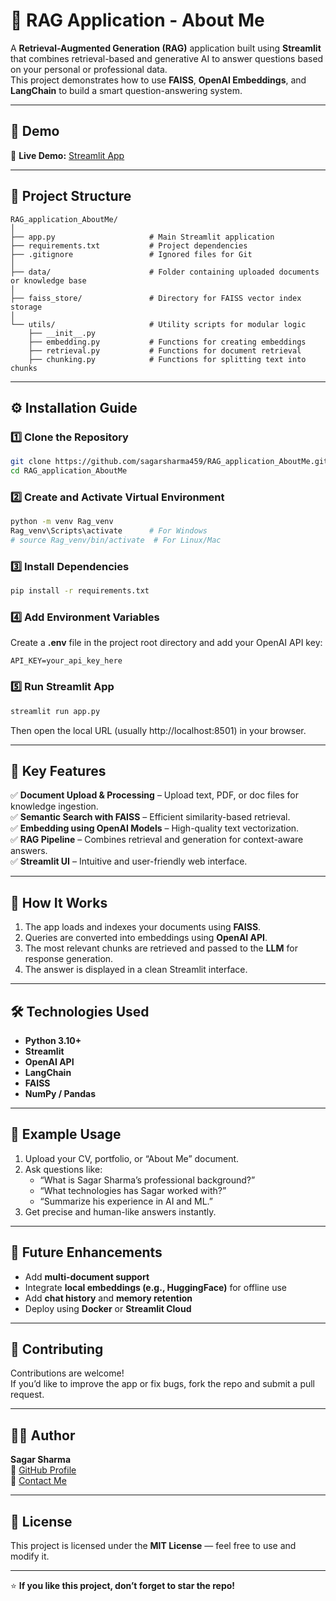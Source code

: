 # 🧠 RAG Application - About Me

A **Retrieval-Augmented Generation (RAG)** application built using **Streamlit** that combines retrieval-based and generative AI to answer questions based on your personal or professional data.  
This project demonstrates how to use **FAISS**, **OpenAI Embeddings**, and **LangChain** to build a smart question-answering system.

---

## 🚀 Demo
🔗 **Live Demo:** [Streamlit App](https://sagarsharmaragpplication.streamlit.app/)  


---

## 📂 Project Structure

```
RAG_application_AboutMe/
│
├── app.py                     # Main Streamlit application
├── requirements.txt           # Project dependencies
├── .gitignore                 # Ignored files for Git
│
├── data/                      # Folder containing uploaded documents or knowledge base
│
├── faiss_store/               # Directory for FAISS vector index storage
│
└── utils/                     # Utility scripts for modular logic
    ├── __init__.py
    ├── embedding.py           # Functions for creating embeddings
    ├── retrieval.py           # Functions for document retrieval
    ├── chunking.py            # Functions for splitting text into chunks
```

---

## ⚙️ Installation Guide

### 1️⃣ Clone the Repository
```bash
git clone https://github.com/sagarsharma459/RAG_application_AboutMe.git
cd RAG_application_AboutMe
```

### 2️⃣ Create and Activate Virtual Environment
```bash
python -m venv Rag_venv
Rag_venv\Scripts\activate      # For Windows
# source Rag_venv/bin/activate  # For Linux/Mac
```

### 3️⃣ Install Dependencies
```bash
pip install -r requirements.txt
```

### 4️⃣ Add Environment Variables
Create a **.env** file in the project root directory and add your OpenAI API key:
```
API_KEY=your_api_key_here
```

### 5️⃣ Run Streamlit App
```bash
streamlit run app.py
```

Then open the local URL (usually http://localhost:8501) in your browser.

---

## 🧩 Key Features

✅ **Document Upload & Processing** – Upload text, PDF, or doc files for knowledge ingestion.  
✅ **Semantic Search with FAISS** – Efficient similarity-based retrieval.  
✅ **Embedding using OpenAI Models** – High-quality text vectorization.  
✅ **RAG Pipeline** – Combines retrieval and generation for context-aware answers.  
✅ **Streamlit UI** – Intuitive and user-friendly web interface.

---

## 🧠 How It Works

1. The app loads and indexes your documents using **FAISS**.  
2. Queries are converted into embeddings using **OpenAI API**.  
3. The most relevant chunks are retrieved and passed to the **LLM** for response generation.  
4. The answer is displayed in a clean Streamlit interface.

---

## 🛠️ Technologies Used

- **Python 3.10+**
- **Streamlit**
- **OpenAI API**
- **LangChain**
- **FAISS**
- **NumPy / Pandas**

---

## 🤖 Example Usage

1. Upload your CV, portfolio, or “About Me” document.  
2. Ask questions like:  
   - “What is Sagar Sharma’s professional background?”  
   - “What technologies has Sagar worked with?”  
   - “Summarize his experience in AI and ML.”  
3. Get precise and human-like answers instantly.

---

## 🧱 Future Enhancements

- Add **multi-document support**
- Integrate **local embeddings (e.g., HuggingFace)** for offline use
- Add **chat history** and **memory retention**
- Deploy using **Docker** or **Streamlit Cloud**

---

## 💬 Contributing

Contributions are welcome!  
If you’d like to improve the app or fix bugs, fork the repo and submit a pull request.

---

## 🧑‍💻 Author

**Sagar Sharma**  
🔗 [GitHub Profile](https://github.com/sagarsharma459)  
📧 [Contact Me](mailto:your_email@example.com)

---

## 🪪 License

This project is licensed under the **MIT License** — feel free to use and modify it.

---

⭐ **If you like this project, don’t forget to star the repo!**
